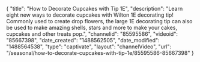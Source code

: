{
    "title": "How to Decorate Cupcakes with Tip 1E",
    "description": "Learn eight new ways to decorate cupcakes with Wilton 1E decorating tip! Commonly used to create drop flowers, the large 1E decorating tip can also be used to make amazing shells, stars and more to make your cakes, cupcakes and other treats pop.",
    "channelid": "85595586",
    "videoid": "85667398",
    "date_created": "1488562505",
    "date_modified": "1488564538",
    "type": "captivate",
    "layout": "channelVideo",
    "url": "\/seasonal\/how-to-decorate-cupcakes-with-tip-1e\/85595586-85667398"
}